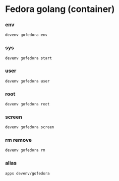 # Fedora golang (container)

### env
```sh
devenv gofedora env
```

### sys
```sh
devenv gofedora start
```

### user
```sh
devenv gofedora user
```

### root
```sh
devenv gofedora root
```

### screen
```sh
devenv gofedora screen
```

### rm remove
```sh
devenv gofedora rm
```

### alias
```sh
apps devenv/gofedora
```
